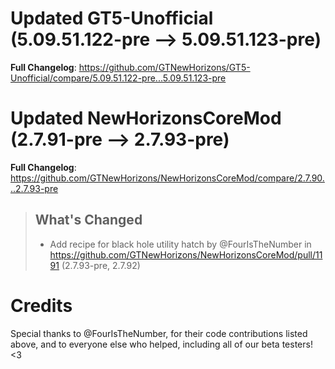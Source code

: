 # Updated GT5-Unofficial (5.09.51.122-pre -->  5.09.51.123-pre)
**Full Changelog**: https://github.com/GTNewHorizons/GT5-Unofficial/compare/5.09.51.122-pre...5.09.51.123-pre

# Updated NewHorizonsCoreMod (2.7.91-pre -->  2.7.93-pre)
**Full Changelog**: https://github.com/GTNewHorizons/NewHorizonsCoreMod/compare/2.7.90...2.7.93-pre
>## What's Changed
> * Add recipe for black hole utility hatch by @FourIsTheNumber in https://github.com/GTNewHorizons/NewHorizonsCoreMod/pull/1191 (2.7.93-pre, 2.7.92)
>

# Credits
Special thanks to @FourIsTheNumber, for their code contributions listed above, and to everyone else who helped, including all of our beta testers! <3